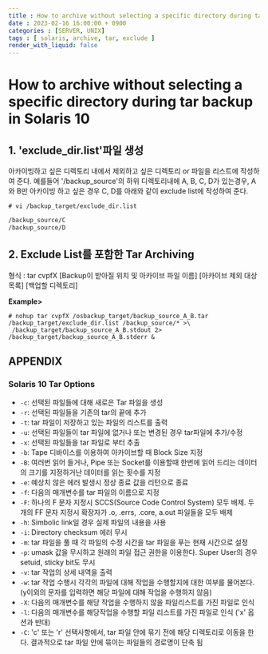 ```yaml
---
title : How to archive without selecting a specific directory during tar backup in Solaris 10
date : 2023-02-16 16:00:00 + 0900
categories : [SERVER, UNIX]
tags : [ solaris, archive, tar, exclude ]
render_with_liquid: false
---
```


# How to archive without selecting a specific directory during tar backup in Solaris 10


## 1. 'exclude_dir.list'파일 생성 
아카이빙하고 싶은 디렉토리 내에서  제외하고 싶은 디렉토리 or 파일을 리스트에 작성하여 준다. 
예를들어 '/backup_source'의 하위 디렉토리내에 A, B, C, D가 있는경우,
A와 B만 아카이빙 하고 싶은 경우 C, D를 아래와 같이 exclude list에 작성하여 준다. 

`# vi /backup_target/exclude_dir.list` 
```bash
/backup_source/C
/backup_source/D
```


## 2. Exclude List를 포함한 Tar Archiving 

형식 : tar cvpfX [Backup이 받아질 위치 및 아카이브 파일 이름] [아카이브 제외 대상 목록] [백업할 디렉토리] 

**Example>**
```
# nohup tar cvpfX /osbackup_target/backup_source_A_B.tar /backup_target/exclude_dir.list /backup_source/* >\
 /backup_target/backup_source_A_B.stdout 2> /backup_target/backup_source_A_B.stderr &
```


## APPENDIX 
### Solaris 10 Tar Options 
+ `-c`: 선택된 파일들에 대해 새로은 Tar 파일을 생성
+ `-r`: 선택된 파일들을 기존의 tar의 끝에 추가
+ `-t`: tar 파일이 저장하고 있는 파일의 리스트를 출력
+ `-u`: 선택된 파일들이 tar 파일에 없거나 또는 변경된 경우 tar파일에 추가/수정
+ `-x`: 선택된 파일들을 tar 파일로 부터 추출
+ `-b`: Tape 디바이스를 이용하여 아카이브할 때 Block Size 지정
+ `-B`: 여러번 읽어 들거나, Pipe 또는 Socket를 이용할때 한번에 읽어 드리는 데이터의 크기를 지정하거난 데이터를 읽는 횟수를 지정
+ `-e`: 예상치 않은 에러 발생시 정상 종료 값을 리턴으로 종료 
+ `-f`: 다음의 매개변수를 tar 파일의 이름으로 지정 
+ `-F`: 하나의 F 문자 지정시 SCCS(Source Code Control System) 모두 배제. 두개의 FF 문자 지정시 확장자가 .o, .errs, .core, a.out 파일들을 모두 배제
+ `-h`: Simbolic link일 경우 실제 파일의 내용을 사용
+ `-i`: Directory checksum 에러 무시 
+ `-m`: tar 파일을 풀 때 각 파일의 수정 시간을 tar 파일을 푸는 현재 시간으로 설정
+ `-p`: umask 값을 무시하고 원래의 파일 접근 권한을 이용한다. Super User의 경우 setuid, sticky bit도 무시
+ `-v`: tar 작업의 상세 내역을 출력
+ `-w`: tar 작업 수행시 각각의 파일에 대해 작업을 수행할지에 대한 여부를 물어본다.(y이외의 문자를 입력하면 해당 파일에 대해 작업을 수행하지 않음)
+ `-X`: 다음의 매개변수를 해당 작업을 수행하지 않을 파일리스트를 가진 파일로 인식 
+ `-l`: 다음의 매개변수를 해당작업을 수행할 파일 리스트를 가진 파일로 인식 ('x' 옵션과 반대) 
+ `-C`: 'c' 또는 'r' 선택사항에서, tar 파일 안에 묶기 전에 해당 디렉토리로 이동을 한다. 결과적으로 tar 파일 안에 묶이는 파일들의 경로명이 단축 됨

